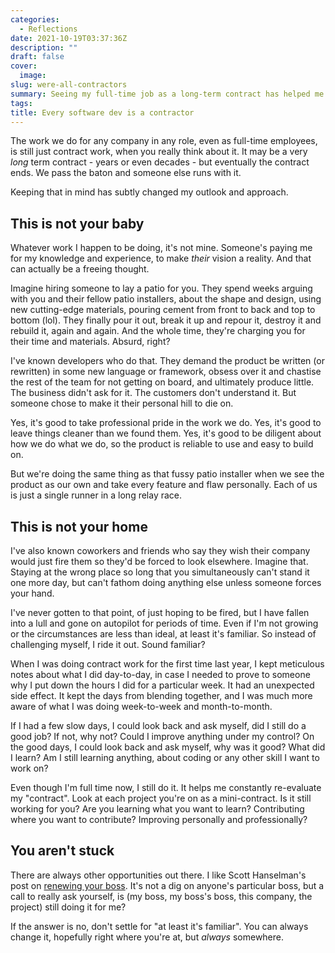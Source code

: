 ```yaml
---
categories:
  - Reflections
date: 2021-10-19T03:37:36Z
description: ""
draft: false
cover:
  image:
slug: were-all-contractors
summary: Seeing my full-time job as a long-term contract has helped me improve and contribute, without taking things personally or falling into complacency.
tags:
title: Every software dev is a contractor
---
```

The work we do for any company in any role, even as full-time employees, is still just contract work, when you really think about it. It may be a very _long_ term contract - years or even decades - but eventually the contract ends. We pass the baton and someone else runs with it.

Keeping that in mind has subtly changed my outlook and approach.

## This is not your baby

Whatever work I happen to be doing, it's not mine. Someone's paying me for my knowledge and experience, to make _their_ vision a reality. And that can actually be a freeing thought.

Imagine hiring someone to lay a patio for you. They spend weeks arguing with you and their fellow patio installers, about the shape and design, using new cutting-edge materials, pouring cement from front to back and top to bottom (lol). They finally pour it out, break it up and repour it, destroy it and rebuild it, again and again. And the whole time, they're charging you for their time and materials. Absurd, right?

I've known developers who do that. They demand the product be written (or rewritten) in some new language or framework, obsess over it and chastise the rest of the team for not getting on board, and ultimately produce little. The business didn't ask for it. The customers don't understand it. But someone chose to make it their personal hill to die on.

Yes, it's good to take professional pride in the work we do. Yes, it's good to leave things cleaner than we found them. Yes, it's good to be diligent about how we do what we do, so the product is reliable to use and easy to build on.

But we're doing the same thing as that fussy patio installer when we see the product as our own and take every feature and flaw personally. Each of us is just a single runner in a long relay race.

## This is not your home

I've also known coworkers and friends who say they wish their company would just fire them so they'd be forced to look elsewhere. Imagine that. Staying at the wrong place so long that you simultaneously can't stand it one more day, but can't fathom doing anything else unless someone forces your hand.

I've never gotten to that point, of just hoping to be fired, but I have fallen into a lull and gone on autopilot for periods of time. Even if I'm not growing or the circumstances are less than ideal, at least it's familiar. So instead of challenging myself, I ride it out. Sound familiar?

When I was doing contract work for the first time last year, I kept meticulous notes about what I did day-to-day, in case I needed to prove to someone why I put down the hours I did for a particular week. It had an unexpected side effect. It kept the days from blending together, and I was much more aware of what I was doing week-to-week and month-to-month.

If I had a few slow days, I could look back and ask myself, did I still do a good job? If not, why not? Could I improve anything under my control? On the good days, I could look back and ask myself, why was it good? What did I learn? Am I still learning anything, about coding or any other skill I want to work on?

Even though I'm full time now, I still do it. It helps me constantly re-evaluate my "contract". Look at each project you're on as a mini-contract. Is it still working for you? Are you learning what you want to learn? Contributing where you want to contribute? Improving personally and professionally?

## You aren't stuck

There are always other opportunities out there. I like Scott Hanselman's post on [renewing your boss](https://www.hanselman.com/blog/changing-perspectives-on-your-job-will-you-renew-your-boss-for-another-season). It's not a dig on anyone's particular boss, but a call to really ask yourself, is (my boss, my boss's boss, this company, the project) still doing it for me?

If the answer is no, don't settle for "at least it's familiar". You can always change it, hopefully right where you're at, but _always_ somewhere.
